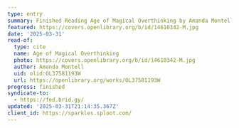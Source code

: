 ```yaml
---
type: entry
summary: Finished Reading Age of Magical Overthinking by Amanda Montell
featured: https://covers.openlibrary.org/b/id/14610342-M.jpg
date: '2025-03-31'
read-of:
  type: cite
  name: Age of Magical Overthinking
  photo: https://covers.openlibrary.org/b/id/14610342-M.jpg
  author: Amanda Montell
  uid: olid:OL37581193W
  url: https://openlibrary.org/works/OL37581193W
progress: finished
syndicate-to:
  - https://fed.brid.gy/
updated: '2025-03-31T21:14:35.367Z'
client_id: https://sparkles.sploot.com/
---
```

